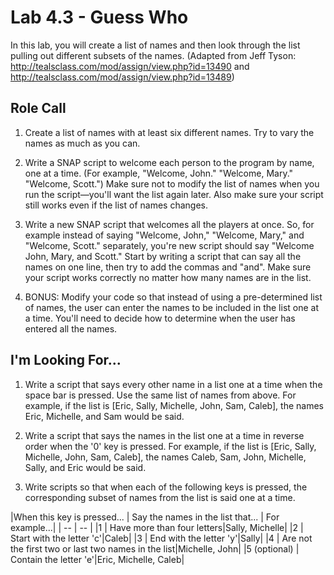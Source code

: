<!--- REVISED -->
# Lab 4.3 - Guess Who

In this lab, you will create a list of names and then look through the list pulling out different subsets of the names.  (Adapted from Jeff Tyson: http://tealsclass.com/mod/assign/view.php?id=13490 and http://tealsclass.com/mod/assign/view.php?id=13489) 

## Role Call

1. Create a list of names with at least six different names.  Try to vary the names as much as you can.

1. Write a SNAP script to welcome each person to the program by name, one at a time.  (For example, "Welcome, John."  "Welcome, Mary."  "Welcome, Scott.")  Make sure not to modify the list of names when you run the script&mdash;you'll want the list again later.  Also make sure your script still works even if the list of names changes.

1. Write a new SNAP script that welcomes all the players at once.  So, for example instead of saying "Welcome, John," "Welcome, Mary," and "Welcome, Scott." separately, you're new script should say "Welcome John, Mary, and Scott."  Start by writing a script that can say all the names on one line, then try to add the commas and "and".  Make sure your script works correctly no matter how many names are in the list.

1. BONUS: Modify your code so that instead of using a pre-determined list of names, the user can enter the names to be included in the list one at a time.  You'll need to decide how to determine when the user has entered all the names.

## I'm Looking For...

1. Write a script that says every other name in a list one at a time when the space bar is pressed.  Use the same list of names from above.  For example, if the list is [Eric, Sally, Michelle, John, Sam, Caleb], the names Eric, Michelle, and Sam would be said.

1. Write a script that says the names in the list one at a time in reverse order when the '0' key is pressed.  For example, if the list is [Eric, Sally, Michelle, John, Sam, Caleb], the names Caleb, Sam, John, Michelle, Sally, and Eric would be said.

1. Write scripts so that when each of the following keys is pressed, the corresponding subset of names from the list is said one at a time.

|When this key is pressed... | Say the names in the list that... | For example...|
| -- | -- |
|1 | Have more than four letters|Sally, Michelle|
|2 | Start with the letter 'c'|Caleb|
|3 | End with the letter 'y'|Sally|
|4 | Are not the first two or last two names in the list|Michelle, John|
|5 (optional) | Contain the letter 'e'|Eric, Michelle, Caleb|

